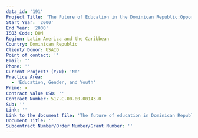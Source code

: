 ```yaml
---
data_id: '191'
Project Title: 'The Future of Education in the Dominican Republic:Opportunities and Challenges'
Start Year: '2000'
End Year: '2000'
ISO3 Code: DOM
Region: Latin America and the Caribbean
Country: Dominican Republic
Client/ Donor: USAID
Point of contact: ''
Email: ''
Phone: ''
Current Project? (Y/N): 'No'
Practice Area:
  - 'Education, Gender, and Youth'
Prime: x
Contract Value USD: ''
Contract Number: 517-C-00-00-00143-0
Sub: ''
Link: ''
Link to the document file: 'The future of education in Dominican Republic : opportunities and challenges'
Document Title: ''
Subcontract Number/Order Number/Grant Number: ''
---
```

